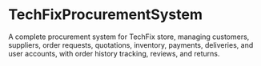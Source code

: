 # TechFixProcurementSystem
A complete procurement system for TechFix store, managing customers, suppliers, order requests, quotations, inventory, payments, deliveries, and user accounts, with order history tracking, reviews, and returns.
